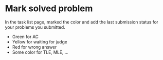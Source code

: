# Mark solved problem

In the task list page, marked the color and add the last submission status for your problems you submitted.
* Green for AC
* Yellow for waiting for judge
* Red for wrong answer
* Some color for TLE, MLE, ...
